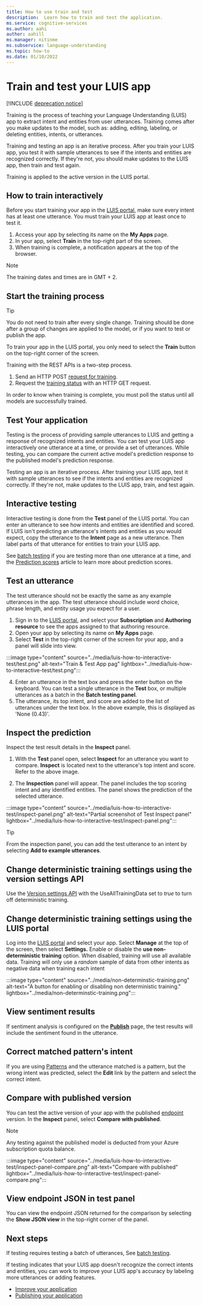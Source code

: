 ```yaml
---
title: How to use train and test
description:  Learn how to train and test the application.
ms.service: cognitive-services
ms.author: aahi
author: aahill
ms.manager: nitinme
ms.subservice: language-understanding
ms.topic: how-to
ms.date: 01/10/2022
---
```


# Train and test your LUIS app

[!INCLUDE [deprecation notice](../includes/deprecation-notice.md)]


Training is the process of teaching your Language Understanding (LUIS) app to extract intent and entities from user utterances. Training comes after you make updates to the model, such as: adding, editing, labeling, or deleting entities, intents, or utterances.

Training and testing an app is an iterative process. After you train your LUIS app, you test it with sample utterances to see if the intents and entities are recognized correctly. If they're not, you should make updates to the LUIS app, then train and test again.

Training is applied to the active version in the LUIS portal.

## How to train interactively

Before you start training your app in the [LUIS portal](https://www.luis.ai/), make sure every intent has at least one utterance. You must train your LUIS app at least once to test it.

1. Access your app by selecting its name on the  **My Apps**  page.
2. In your app, select  **Train**  in the top-right part of the screen.
3. When training is complete, a notification appears at the top of the browser.

>[!Note]
>The training dates and times are in GMT + 2.

## Start the training process

> [!TIP]
>You do not need to train after every single change. Training should be done after a group of changes are applied to the model, or if you want to test or publish the app.

To train your app in the LUIS portal, you only need to select the **Train** button on the top-right corner of the screen.

Training with the REST APIs is a two-step process.

1. Send an HTTP POST [request for training](https://westus.dev.cognitive.microsoft.com/docs/services/5890b47c39e2bb17b84a55ff/operations/5890b47c39e2bb052c5b9c45).
2. Request the [training status](https://westus.dev.cognitive.microsoft.com/docs/services/5890b47c39e2bb17b84a55ff/operations/5890b47c39e2bb052c5b9c46) with an HTTP GET request.

In order to know when training is complete, you must poll the status until all models are successfully trained.

## Test Your application

Testing is the process of providing sample utterances to LUIS and getting a response of recognized intents and entities. You can test your LUIS app interactively one utterance at a time, or provide a set of utterances. While testing, you can compare the current active model's prediction response to the published model's prediction response.

Testing an app is an iterative process. After training your LUIS app, test it with sample utterances to see if the intents and entities are recognized correctly. If they're not, make updates to the LUIS app, train, and test again.

## Interactive testing

Interactive testing is done from the  **Test**  panel of the LUIS portal. You can enter an utterance to see how intents and entities are identified and scored. If LUIS isn't predicting an utterance's intents and entities as you would expect, copy the utterance to the  **Intent**  page as a new utterance. Then label parts of that utterance for entities to train your LUIS app.

See [batch testing](../luis-how-to-batch-test.md) if you are testing more than one utterance at a time, and the [Prediction scores](../luis-concept-prediction-score.md) article to learn more about prediction scores.


## Test an utterance

The test utterance should not be exactly the same as any example utterances in the app. The test utterance should include word choice, phrase length, and entity usage you expect for a user.

1. Sign in to the [LUIS portal](https://www.luis.ai/), and select your  **Subscription**  and  **Authoring resource**  to see the apps assigned to that authoring resource.
2. Open your app by selecting its name on  **My Apps**  page.
3. Select **Test** in the top-right corner of the screen for your app, and a panel will slide into view.

:::image type="content" source="../media/luis-how-to-interactive-test/test.png" alt-text="Train & Test App pag" lightbox="../media/luis-how-to-interactive-test/test.png":::

4. Enter an utterance in the text box and press the enter button on the keyboard. You can test a single utterance in the **Test** box, or multiple utterances as a batch in the **Batch testing panel**.
5. The utterance, its top intent, and score are added to the list of utterances under the text box. In the above example, this is displayed as 'None (0.43)'.

## Inspect the prediction

Inspect the test result details in the  **Inspect**  panel.

1. With the  **Test**  panel open, select  **Inspect**  for an utterance you want to compare. **Inspect** is located next to the utterance's top intent and score. Refer to the above image.

2. The  **Inspection**  panel will appear. The panel includes the top scoring intent and any identified entities. The panel shows the prediction of the selected utterance.

:::image type="content" source="../media/luis-how-to-interactive-test/inspect-panel.png" alt-text="Partial screenshot of Test Inspect panel" lightbox="../media/luis-how-to-interactive-test/inspect-panel.png":::

> [!TIP]
>From the inspection panel, you can add the test utterance to an intent by selecting  **Add to example utterances**.

## Change deterministic training settings using the version settings API

Use the [Version settings API](https://westus.dev.cognitive.microsoft.com/docs/services/5890b47c39e2bb17b84a55ff/operations/versions-update-application-version-settings) with the UseAllTrainingData set to *true* to turn off deterministic training.

## Change deterministic training settings using the LUIS portal

Log into the [LUIS portal](https://www.luis.ai/) and select your app. Select  **Manage**  at the top of the screen, then select  **Settings.** Enable or disable the  **use non-deterministic training**  option. When disabled, training will use all available data. Training will only use a _random_ sample of data from other intents as negative data when training each intent

:::image type="content" source="../media/non-determinstic-training.png" alt-text="A button for enabling or disabling non deterministic training." lightbox="../media/non-determinstic-training.png":::

## View sentiment results

If sentiment analysis is configured on the [**Publish**](publish.md) page, the test results will include the sentiment found in the utterance.

## Correct matched pattern's intent

If you are using [Patterns](../concepts/patterns-features.md) and the utterance matched is a pattern, but the wrong intent was predicted, select the  **Edit**  link by the pattern and select the correct intent.

## Compare with published version

You can test the active version of your app with the published [endpoint](../luis-glossary.md#endpoint) version. In the  **Inspect**  panel, select  **Compare with published**. 
> [!NOTE]
> Any testing against the published model is deducted from your Azure subscription quota balance.

:::image type="content" source="../media/luis-how-to-interactive-test/inspect-panel-compare.png" alt-text="Compare with published" lightbox="../media/luis-how-to-interactive-test/inspect-panel-compare.png":::

## View endpoint JSON in test panel

You can view the endpoint JSON returned for the comparison by selecting the **Show JSON view** in the top-right corner of the panel.


## Next steps

If testing requires testing a batch of utterances, See [batch testing](../luis-how-to-batch-test.md).

If testing indicates that your LUIS app doesn't recognize the correct intents and entities, you can work to improve your LUIS app's accuracy by labeling more utterances or adding features.

* [Improve your application](./improve-application.md)
* [Publishing your application](./publish.md)
